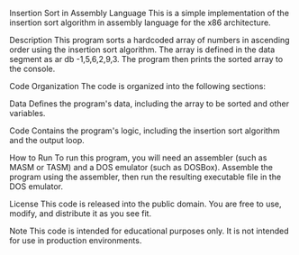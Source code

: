 Insertion Sort in Assembly Language
This is a simple implementation of the insertion sort algorithm in assembly language for the x86 architecture.

Description
This program sorts a hardcoded array of numbers in ascending order using the insertion sort algorithm. The array is defined in the data segment as ar db -1,5,6,2,9,3. The program then prints the sorted array to the console.

Code Organization
The code is organized into the following sections:

Data
Defines the program's data, including the array to be sorted and other variables.

Code
Contains the program's logic, including the insertion sort algorithm and the output loop.

How to Run
To run this program, you will need an assembler (such as MASM or TASM) and a DOS emulator (such as DOSBox). Assemble the program using the assembler, then run the resulting executable file in the DOS emulator.

License
This code is released into the public domain. You are free to use, modify, and distribute it as you see fit.

Note
This code is intended for educational purposes only. It is not intended for use in production environments.
